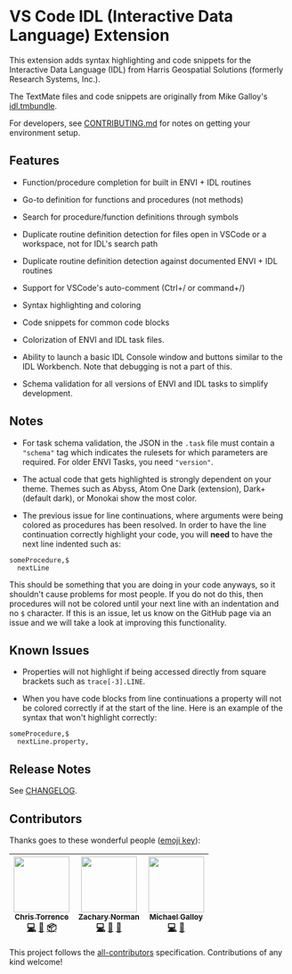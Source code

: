 # VS Code IDL (Interactive Data Language) Extension

This extension adds syntax highlighting and code snippets for the Interactive Data Language (IDL) from Harris Geospatial Solutions (formerly Research Systems, Inc.).

The TextMate files and code snippets are originally from Mike Galloy's [idl.tmbundle](https://github.com/mgalloy/idl.tmbundle).

For developers, see [CONTRIBUTING.md](./CONTRIBUTING.md) for notes on getting your environment setup.

## Features

* Function/procedure completion for  built in ENVI + IDL routines

* Go-to definition for functions and procedures (not methods)

* Search for procedure/function definitions through symbols

* Duplicate routine definition detection for files open in VSCode or a workspace, not for IDL's search path

* Duplicate routine definition detection against documented ENVI + IDL routines

* Support for VSCode's auto-comment (Ctrl+/ or command+/)

* Syntax highlighting and coloring

* Code snippets for common code blocks

* Colorization of ENVI and IDL task files.

* Ability to launch a basic IDL Console window and buttons similar to the IDL Workbench. Note that debugging is not a part of this.

* Schema validation for all versions of ENVI and IDL tasks to simplify development.

## Notes

- For task schema validation, the JSON in the `.task` file must contain a `"schema"` tag which indicates the rulesets for which parameters are required. For older ENVI Tasks, you need `"version"`.

- The actual code that gets highlighted is strongly dependent on your theme. Themes such as Abyss, Atom One Dark (extension), Dark+ (default dark), or Monokai show the most color. 

- The previous issue for line continuations, where arguments were being colored as procedures has been resolved. In order to have the line continuation correctly highlight your code, you will **need** to have the next line indented such as:

```idl
someProcedure,$
  nextLine
```

This should be something that you are doing in your code anyways, so it shouldn't cause problems for most people. If you do not do this, then procedures will not be colored until your next line with an indentation and no `$` character. If this is an issue, let us know on the GitHub page via an issue and we will take a look at improving this functionality.

## Known Issues

- Properties will not highlight if being accessed directly from square brackets such as `trace[-3].LINE`. 

- When you have code blocks from line continuations a property will not be colored correctly if at the start of the line. Here is an example of the syntax that won't highlight correctly:

```idl
someProcedure,$
  nextLine.property,
```

## Release Notes

See [CHANGELOG](CHANGELOG.md).

## Contributors

Thanks goes to these wonderful people ([emoji key](https://github.com/kentcdodds/all-contributors#emoji-key)):

<!-- ALL-CONTRIBUTORS-LIST:START - Do not remove or modify this section -->
<!-- prettier-ignore -->
| [<img src="https://avatars3.githubusercontent.com/u/5461379?v=4" width="100px;"/><br /><sub><b>Chris Torrence</b></sub>](https://github.com/chris-torrence)<br />[💻](https://github.com/chris-torrence/vscode-idl/commits?author=chris-torrence "Code") [🎨](#design-chris-torrence "Design") [📦](#platform-chris-torrence "Packaging/porting to new platform") | [<img src="https://avatars1.githubusercontent.com/u/31664668?v=4" width="100px;"/><br /><sub><b>Zachary Norman</b></sub>](https://github.com/znorman-harris)<br />[💻](https://github.com/chris-torrence/vscode-idl/commits?author=znorman-harris "Code") [🎨](#design-znorman-harris "Design") [📖](https://github.com/chris-torrence/vscode-idl/commits?author=znorman-harris "Documentation") | [<img src="https://avatars2.githubusercontent.com/u/713524?v=4" width="100px;"/><br /><sub><b>Michael Galloy</b></sub>](http://michaelgalloy.com)<br />[💻](https://github.com/chris-torrence/vscode-idl/commits?author=mgalloy "Code") [🔌](#plugin-mgalloy "Plugin/utility libraries") |
| :---: | :---: | :---: |
<!-- ALL-CONTRIBUTORS-LIST:END -->

This project follows the [all-contributors](https://github.com/kentcdodds/all-contributors) specification. Contributions of any kind welcome!